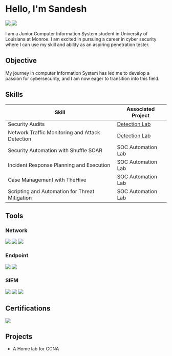 # Hello, I'm Sandesh 
<a href="https://www.linkedin.com/in/sandesh-lama-tamang-521410262?lipi=urn%3Ali%3Apage%3Ad_flagship3_profile_view_base_contact_details%3BGnEmxI%2F%2BROum4PCLyPuaYQ%3D%3D">
  <img src="https://img.shields.io/badge/-LinkedIn-0072b1?&style=for-the-badge&logo=linkedin&logoColor=white" />
</a>
<a href="https://www.youtube.com/@sandeshlama8999">
  <img src="https://img.shields.io/badge/-YouTube-FF0000?&style=for-the-badge&logo=youtube&logoColor=white" />
</a>


I am a Junior Computer Information System student in University of Louisiana at Monroe. I am excited in pursuing a career in cyber security where I can use my skill and ability as an aspiring penetration tester.
## Objective



My journey in computer Information System has led me to develop a passion for cybersecurity, and I am now eager to transition into this field.
## Skills


| Skill                                         | Associated Project         |
|-----------------------------------------------|----------------------------|
| Security Audits         | <a href="https://google.com">Detection Lab</a>|
| Network Traffic Monitoring and Attack Detection | <a href="https://google.com">Detection Lab</a>|
| Security Automation with Shuffle SOAR         | SOC Automation Lab|
| Incident Response Planning and Execution      | SOC Automation Lab|
| Case Management with TheHive                  | SOC Automation Lab|
| Scripting and Automation for Threat Mitigation | SOC Automation Lab|

## Tools

### Network
<div>
    <img src="https://img.shields.io/badge/-Wireshark-1679A7?&style=for-the-badge&logo=Wireshark&logoColor=white" />
    <img src="https://img.shields.io/badge/-Suricata-EF3B2D?&style=for-the-badge&logo=Suricata&logoColor=white" />
    <img src="https://img.shields.io/badge/-Zeek-777BB4?&style=for-the-badge&logo=Zeek&logoColor=white" />
</div>

### Endpoint
<div>
    <img src="https://img.shields.io/badge/-Microsoft_Defender_for_Endpoint-00A4EF?&style=for-the-badge&logo=Microsoft&logoColor=white" />
    <img src="https://img.shields.io/badge/-Velociraptor-4B275F?&style=for-the-badge&logo=Velociraptor&logoColor=white" />
</div>

### SIEM
<div>
    <img src="https://img.shields.io/badge/-Microsoft_Sentinel-0078D4?&style=for-the-badge&logo=Microsoft&logoColor=white" />
    <img src="https://img.shields.io/badge/-Splunk-000000?&style=for-the-badge&logo=Splunk&logoColor=white" />
    <img src="https://img.shields.io/badge/-Elastic-005571?&style=for-the-badge&logo=Elastic&logoColor=white" />
</div>

## Certifications
<div>
<a href="https://coursera.org/share/d3b6f19a0d7d282b9e86b039f5a6c485">
  <img src="https://img.shields.io/badge/-Google%20Cybersecurity-4285F4?&style=for-the-badge&logo=google&logoColor=white" />
</a>
  
</div>

## Projects
- A Home lab for CCNA 
